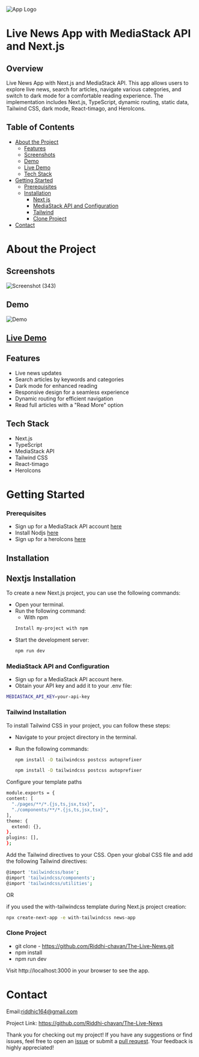 
![App Logo](<URL_TO_YOUR_LOGO_IMAGE>)

# Live News App with MediaStack API and Next.js

## Overview

Live News App with Next.js and MediaStack API. This app allows users to explore live news, search for articles, navigate various categories, and switch to dark mode for a comfortable reading experience. The implementation includes Next.js, TypeScript, dynamic routing, static data, Tailwind CSS, dark mode, React-timago, and HeroIcons.

## Table of Contents
- [About the Project](#about-the-project)
  - [Features](#features)
  - [Screenshots](#screenshots)
  - [Demo](#tech-stack)
  - [Live Demo](#tech-stack)
  - [Tech Stack](#tech-stack)
- [Getting Started](#getting-started)
  - [Prerequisites](#prerequisites)
  - [Installation](#installation)
      - [Next js ](#nextjs-installation)
       - [MediaStack API and Configuration ](##mediastack-api-and-configuration)
       - [Tailwind ](#tailwind-installation)
     - [Clone Project](#clone-project)
- [Contact](#contact)

# About the Project

## Screenshots

![Screenshot (343)](https://github.com/Riddhi-chavan/The-Live-News/assets/130183432/6e9fa2a3-10db-402d-a1ed-c18bdb0cba66)

## Demo 

![Demo](<URL_TO_SCREENSHOT_2>)

## [Live Demo](url)

## Features

- Live news updates
- Search articles by keywords and categories
- Dark mode for enhanced reading
- Responsive design for a seamless experience
- Dynamic routing for efficient navigation
- Read full articles with a "Read More" option


## Tech Stack

- Next.js
- TypeScript
- MediaStack API
- Tailwind CSS
- React-timago
- HeroIcons

# Getting Started

### Prerequisites

- Sign up for a MediaStack API account [here](https://mediastack.com/)
- Install Nodjs  [here](https://nodejs.org/en)
- Sign up for a heroIcons [here](https://heroicons.com)

## Installation

## Nextjs Installation 
To create a new Next.js project, you can use the following commands:

  - Open your terminal.
  - Run the following command:
      - With npm
      ```bash
      Install my-project with npm 
      ```
  - Start the development server: 
    ```bash
    npm run dev
    ```

### MediaStack API and Configuration

- Sign up for a MediaStack API account here.
- Obtain your API key and add it to your .env file:
```bash
MEDIASTACK_API_KEY=your-api-key 
```
### Tailwind Installation 

To install Tailwind CSS in your project, you can follow these steps:

- Navigate to your project directory in the terminal.

 - Run the following commands:
  
    ```bash 
    npm install -D tailwindcss postcss autoprefixer
    ```
    ```bash
    npm install -D tailwindcss postcss autoprefixer
    ```

  Configure your template paths

  ```bash
  module.exports = {
  content: [
    "./pages/**/*.{js,ts,jsx,tsx}",
    "./components/**/*.{js,ts,jsx,tsx}",
  ],
  theme: {
    extend: {},
  },
  plugins: [],
};
```

Add the Tailwind directives to your CSS. Open your global CSS file and add the following Tailwind directives:

```bash
@import 'tailwindcss/base';
@import 'tailwindcss/components';
@import 'tailwindcss/utilities';
```

OR 

if you used the with-tailwindcss template during Next.js project creation:

```bash
npx create-next-app -e with-tailwindcss news-app
```

### Clone Project
  - git clone  -   https://github.com/Riddhi-chavan/The-Live-News.git
  - npm install
  - npm run dev

Visit http://localhost:3000 in your browser to see the app.


# Contact

Email:riddhic164@gmail.com

Project Link: https://github.com/Riddhi-chavan/The-Live-News


Thank you
for checking out my project! If you have any suggestions or find issues, feel free to open an [issue](https://github.com/Riddhi-chavan/The-Live-News/issues) or submit a [pull request](https://github.com/Riddhi-chavan/The-Live-News/pulls). Your feedback is highly appreciated!

